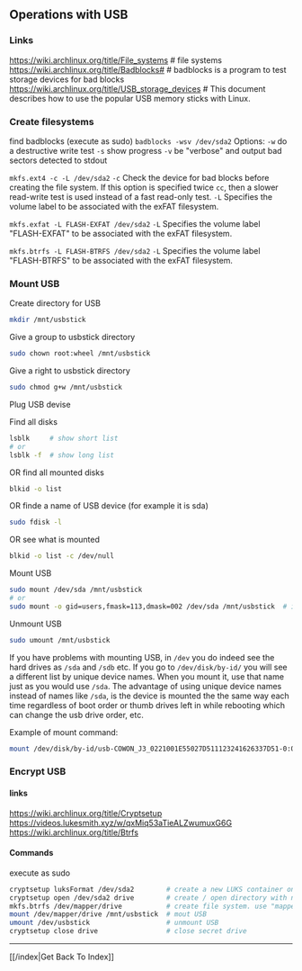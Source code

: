 ## Operations with USB
### Links
https://wiki.archlinux.org/title/File_systems  # file systems
https://wiki.archlinux.org/title/Badblocks#  # badblocks is a program to test storage devices for bad blocks
https://wiki.archlinux.org/title/USB_storage_devices  # This document describes how to use the popular USB memory sticks with Linux.

### Create filesystems

find badblocks (execute as sudo)
`badblocks -wsv /dev/sda2`
Options:
`-w` do a destructive write test
`-s` show progress
`-v` be "verbose" and output bad sectors detected to stdout

`mkfs.ext4 -c -L /dev/sda2`
`-c` Check the device for bad blocks before creating the file system. If this option is specified twice `cc`, then a slower read-write test is used instead of a fast read-only test.
`-L` Specifies the volume label to be associated with the exFAT filesystem.

`mkfs.exfat -L FLASH-EXFAT /dev/sda2`
`-L` Specifies the volume label "FLASH-EXFAT" to be associated with the exFAT filesystem.

`mkfs.btrfs -L FLASH-BTRFS /dev/sda2`
`-L` Specifies the volume label "FLASH-BTRFS" to be associated with the exFAT filesystem.

### Mount USB

Create directory for USB
```bash
mkdir /mnt/usbstick
```

Give a group to usbstick directory
```bash
sudo chown root:wheel /mnt/usbstick
```

Give a right to usbstick directory
```bash
sudo chmod g+w /mnt/usbstick
```

Plug USB devise

Find all disks
```bash
lsblk     # show short list
# or
lsblk -f  # show long list
```

OR find all mounted disks
```bash
blkid -o list
```

OR finde a name of USB device (for example it is sda)
```bash
sudo fdisk -l
```

OR see what is mounted
```bash
blkid -o list -c /dev/null
```

Mount USB
```bash
sudo mount /dev/sda /mnt/usbstick
# or
sudo mount -o gid=users,fmask=113,dmask=002 /dev/sda /mnt/usbstick  # if you want non-root users to be able to write to the USB stick
```

Unmount USB
```bash
sudo umount /mnt/usbstick
```

If you have problems with mounting USB, in `/dev` you do indeed see the hard drives as `/sda` and `/sdb` etc. If you go to `/dev/disk/by-id/` you will see a different list by unique device names. When you mount it, use that name just as you would use `/sda`. The advantage of using unique device names instead of names like `/sda`, is the device is mounted the the same way each time regardless of boot order or thumb drives left in while rebooting which can change the usb drive order, etc.

Example of mount command:
```bash
mount /dev/disk/by-id/usb-COWON_J3_0221001E55027D511123241626337D51-0:0 /mnt/usbstick
```

### Encrypt USB
#### links
https://wiki.archlinux.org/title/Cryptsetup
https://videos.lukesmith.xyz/w/qxMiq53aTieALZwumuxG6G
https://wiki.archlinux.org/title/Btrfs

#### Commands
execute as sudo
```bash
cryptsetup luksFormat /dev/sda2        # create a new LUKS container on sda2
cryptsetup open /dev/sda2 drive        # create / open directory with name "drive"
mkfs.btrfs /dev/mapper/drive           # create file system. use "mapper" instead of "sda"! execut only once at startup
mount /dev/mapper/drive /mnt/usbstick  # mout USB
umount /dev/usbstick                   # unmount USB
cryptsetup close drive                 # close secret drive
```

---

[[/index|Get Back To Index]]
